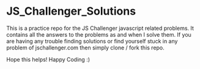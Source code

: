 # JS_Challenger_Solutions

This is a practice repo for the JS Challenger javascript related problems. It contains all the answers to the problems as and when I solve them.
If you are having any trouble finding solutions or find yourself stuck in any problem of jschallenger.com then simply clone / fork this repo.

Hope this helps! Happy Coding :)
